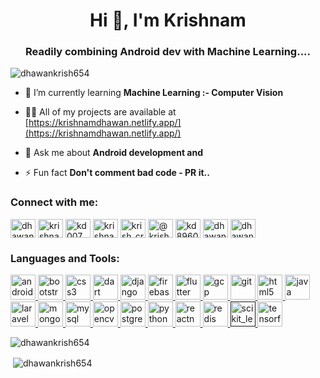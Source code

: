 <h1 align="center">Hi 👋, I'm Krishnam</h1>
<h3 align="center">Readily combining Android dev with Machine Learning....</h3>

<p align="centre"> <img src="https://komarev.com/ghpvc/?username=dhawankrish654" alt="dhawankrish654" /> </p>

- 🌱 I’m currently learning **Machine Learning :- Computer Vision**

- 👨‍💻 All of my projects are available at [https://krishnamdhawan.netlify.app/](https://krishnamdhawan.netlify.app/)

- 💬 Ask me about **Android development and**

- ⚡ Fun fact **Don't comment bad code - PR it..**

<p align="centre">
<h3 align="centre">Connect with me:</h3>
<a href="https://twitter.com/dhawankrish654" target="blank"><img align="center" src="https://cdn.jsdelivr.net/npm/simple-icons@3.0.1/icons/twitter.svg" alt="dhawankrish654" height="30" width="40" /></a>
<a href="https://linkedin.com/in/krishnam-dhawan" target="blank"><img align="center" src="https://cdn.jsdelivr.net/npm/simple-icons@3.0.1/icons/linkedin.svg" alt="krishnam-dhawan" height="30" width="40" /></a>
<a href="https://kaggle.com/kd007" target="blank"><img align="center" src="https://cdn.jsdelivr.net/npm/simple-icons@3.0.1/icons/kaggle.svg" alt="kd007" height="30" width="40" /></a>
<a href="https://fb.com/krishnam_dhawan" target="blank"><img align="center" src="https://cdn.jsdelivr.net/npm/simple-icons@3.0.1/icons/facebook.svg" alt="krishnam_dhawan" height="30" width="40" /></a>
<a href="https://instagram.com/krish_cross" target="blank"><img align="center" src="https://cdn.jsdelivr.net/npm/simple-icons@3.0.1/icons/instagram.svg" alt="krish_cross" height="30" width="40" /></a>
<a href="https://medium.com/@krishcross" target="blank"><img align="center" src="https://cdn.jsdelivr.net/npm/simple-icons@3.0.1/icons/medium.svg" alt="@krishcross" height="30" width="40" /></a>
<a href="https://www.codechef.com/users/kd8960" target="blank"><img align="center" src="https://cdn.jsdelivr.net/npm/simple-icons@3.1.0/icons/codechef.svg" alt="kd8960" height="30" width="40" /></a>
<a href="https://www.leetcode.com/dhawankrish654" target="blank"><img align="center" src="https://cdn.jsdelivr.net/npm/simple-icons@3.0.1/icons/leetcode.svg" alt="dhawankrish654" height="30" width="40" /></a>
<a href="https://auth.geeksforgeeks.org/user/dhawankrish654" target="blank"><img align="center" src="https://cdn.jsdelivr.net/npm/simple-icons@3.0.1/icons/geeksforgeeks.svg" alt="dhawankrish654" height="30" width="40" /></a>
</p>

<h3 align="centre">Languages and Tools:</h3>
<p align="centre"> <a href="https://developer.android.com" target="_blank"> <img src="https://devicons.github.io/devicon/devicon.git/icons/android/android-original-wordmark.svg" alt="android" width="40" height="40"/> </a> <a href="https://getbootstrap.com" target="_blank"> <img src="https://devicons.github.io/devicon/devicon.git/icons/bootstrap/bootstrap-plain.svg" alt="bootstrap" width="40" height="40"/> </a> <a href="https://www.w3schools.com/css/" target="_blank"> <img src="https://devicons.github.io/devicon/devicon.git/icons/css3/css3-original-wordmark.svg" alt="css3" width="40" height="40"/> </a> <a href="https://dart.dev" target="_blank"> <img src="https://www.vectorlogo.zone/logos/dartlang/dartlang-icon.svg" alt="dart" width="40" height="40"/> </a> <a href="https://www.djangoproject.com/" target="_blank"> <img src="https://devicons.github.io/devicon/devicon.git/icons/django/django-original.svg" alt="django" width="40" height="40"/> </a> <a href="https://firebase.google.com/" target="_blank"> <img src="https://www.vectorlogo.zone/logos/firebase/firebase-icon.svg" alt="firebase" width="40" height="40"/> </a> <a href="https://flutter.dev" target="_blank"> <img src="https://www.vectorlogo.zone/logos/flutterio/flutterio-icon.svg" alt="flutter" width="40" height="40"/> </a> <a href="https://cloud.google.com" target="_blank"> <img src="https://www.vectorlogo.zone/logos/google_cloud/google_cloud-icon.svg" alt="gcp" width="40" height="40"/> </a> <a href="https://git-scm.com/" target="_blank"> <img src="https://www.vectorlogo.zone/logos/git-scm/git-scm-icon.svg" alt="git" width="40" height="40"/> </a> <a href="https://www.w3.org/html/" target="_blank"> <img src="https://devicons.github.io/devicon/devicon.git/icons/html5/html5-original-wordmark.svg" alt="html5" width="40" height="40"/> </a> <a href="https://www.java.com" target="_blank"> <img src="https://devicons.github.io/devicon/devicon.git/icons/java/java-original-wordmark.svg" alt="java" width="40" height="40"/> </a> <a href="https://laravel.com/" target="_blank"> <img src="https://devicons.github.io/devicon/devicon.git/icons/laravel/laravel-plain-wordmark.svg" alt="laravel" width="40" height="40"/> </a> <a href="https://www.mongodb.com/" target="_blank"> <img src="https://devicons.github.io/devicon/devicon.git/icons/mongodb/mongodb-original-wordmark.svg" alt="mongodb" width="40" height="40"/> </a> <a href="https://www.mysql.com/" target="_blank"> <img src="https://devicons.github.io/devicon/devicon.git/icons/mysql/mysql-original-wordmark.svg" alt="mysql" width="40" height="40"/> </a> <a href="https://opencv.org/" target="_blank"> <img src="https://www.vectorlogo.zone/logos/opencv/opencv-icon.svg" alt="opencv" width="40" height="40"/> </a> <a href="https://www.postgresql.org" target="_blank"> <img src="https://devicons.github.io/devicon/devicon.git/icons/postgresql/postgresql-original-wordmark.svg" alt="postgresql" width="40" height="40"/> </a> <a href="https://www.python.org" target="_blank"> <img src="https://devicons.github.io/devicon/devicon.git/icons/python/python-original.svg" alt="python" width="40" height="40"/> </a> <a href="https://reactnative.dev/" target="_blank"> <img src="https://reactnative.dev/img/header_logo.svg" alt="reactnative" width="40" height="40"/> </a> <a href="https://redis.io" target="_blank"> <img src="https://devicons.github.io/devicon/devicon.git/icons/redis/redis-original-wordmark.svg" alt="redis" width="40" height="40"/> </a> <a href="" target="_blank"> <img src="https://upload.wikimedia.org/wikipedia/commons/0/05/Scikit_learn_logo_small.svg" alt="scikit_learn" width="40" height="40"/> </a> <a href="https://www.tensorflow.org" target="_blank"> <img src="https://www.vectorlogo.zone/logos/tensorflow/tensorflow-icon.svg" alt="tensorflow" width="40" height="40"/> </a> </p>

<p><img align="centre" src="https://github-readme-stats.vercel.app/api/top-langs/?username=dhawankrish654&layout=compact" alt="dhawankrish654" /></p>

<p>&nbsp;<img align="center" src="https://github-readme-stats.vercel.app/api?username=dhawankrish654&show_icons=true" alt="dhawankrish654" /></p>
